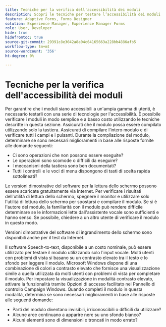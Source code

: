 ```yaml
---
title: Tecniche per la verifica dell'accessibilità dei moduli
description: Scopri le tecniche per testare l’accessibilità dei moduli in Forms Designer
feature: Adaptive Forms, Forms Designer
solution: Experience Manager, Experience Manager Forms
role: User, Developer
hide: true
hidefromtoc: true
source-git-commit: 29391c8e3042a8a04c64165663a228bb4886afb5
workflow-type: tm+mt
source-wordcount: '356'
ht-degree: 0%

---
```


# Tecniche per la verifica dell&#39;accessibilità dei moduli

Per garantire che i moduli siano accessibili a un&#39;ampia gamma di utenti, è necessario testarli con una serie di tecnologie per l&#39;accessibilità. È possibile verificare i moduli in modo semplice e a basso costo utilizzando le tecniche descritte in questa sezione.
Assicurati che il modulo possa essere compilato utilizzando solo la tastiera. Assicurati di compilare l’intero modulo e di verificare tutti i campi e i pulsanti. Durante la compilazione del modulo, determinare se sono necessari miglioramenti in base alle risposte fornite alle domande seguenti:

* Ci sono operazioni che non possono essere eseguite?
* Le operazioni sono scomode o difficili da eseguire?
* I meccanismi della tastiera sono ben documentati?
* Tutti i controlli e le voci di menu dispongono di tasti di scelta rapida sottolineati?

Le versioni dimostrative del software per la lettura dello schermo possono essere scaricate gratuitamente via Internet. Per verificare i risultati dell&#39;utilità di lettura dello schermo, spegnere il monitor e utilizzare solo l&#39;utilità di lettura dello schermo per spostarsi e compilare il modulo. Se si è l&#39;autore del modulo, la familiarità con il modulo può rendere difficile determinare se le informazioni lette dall&#39;assistente vocale sono sufficienti e hanno senso. Se possibile, chiedere a un altro utente di verificare il modulo in questo modo.

Versioni dimostrative del software di ingrandimento dello schermo sono disponibili anche per il test da Internet.

Il software Speech-to-text, disponibile a un costo nominale, può essere utilizzato per testare il modulo utilizzando solo l&#39;input vocale.
Molti utenti con problemi di vista si basano su un contrasto elevato tra il testo e lo sfondo per leggere il modulo. Microsoft Windows dispone di una combinazione di colori a contrasto elevato che fornisce una visualizzazione simile a quella utilizzata da molti utenti con problemi di vista per completare il modulo. Per impostare la visualizzazione in modalità contrasto elevato, attivare la funzionalità tramite Opzioni di accesso facilitato nel Pannello di controllo Campaign Windows. Quando completi il modulo in questa modalità, determina se sono necessari miglioramenti in base alle risposte alle seguenti domande:

* Parti del modulo diventano invisibili, irriconoscibili o difficili da utilizzare?
* Alcune aree continuano a apparire nere su uno sfondo bianco?
* Alcuni elementi sono di dimensioni o troncati in modo errato?
